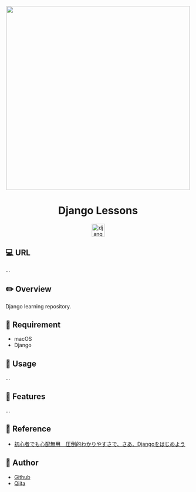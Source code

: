 <div align="center">
  <img src="https://user-images.githubusercontent.com/11171872/203345580-40a14fa9-b1f0-4c29-a042-138ff78f7d9b.jpg" width="500">
</div>

<h1 align="center">Django Lessons</h1>

<div align="center">
  <a href="https://www.djangoproject.com/" target="_blank">
    <img src="https://www.vectorlogo.zone/logos/djangoproject/djangoproject-icon.svg" alt="django" height="35">
  </a>
</div>

## :computer: URL

...

## :pencil2: Overview

Django learning repository.

## :hammer: Requirement

- macOS
- Django

## :pushpin: Usage

...

## :railway_car: Features

...

## :green_book: Reference

- [初心者でも心配無用　圧倒的わかりやすさで、さあ、Djangoをはじめよう](https://www.udemy.com/course/django-f/)

## :hatching_chick: Author

- [Github](https://github.com/shumatsumoto)
- [Qiita](https://qiita.com/ShuMatsumoto)
